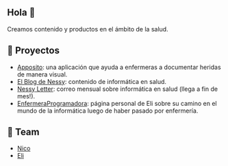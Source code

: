## Hola 👋

Creamos contenido y productos en el ámbito de la salud.

## 🧙 Proyectos

- [Apposito](https://apposito.codeness.io): una aplicación que ayuda a enfermeras a documentar heridas de manera visual.
- [El Blog de Nessy](https://blog.codeness.io): contenido de informática en salud.
- [Nessy Letter](https://buttondown.email/codeness): correo mensual sobre informática en salud (llega a fin de mes!).
- [EnfermeraProgramadora](https://enfermeraprogramadora.cl): página personal de Eli sobre su camino en el mundo de la informática luego de haber pasado por enfermería.

## 👩‍ Team

- [Nico](https://github.com/muzk)
- [Eli](https://github.com/EliAndrea)
